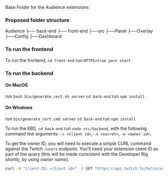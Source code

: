 Base Folder for the Audience extensions

### Proposed folder structure 

Audience
├── back-end
├── front-end
    ├──src
        ├──Panel
        ├──Overlay
        ├──Config
        ├──Dashboard


### To run the frontend

To run the frontend, `cd front-end` run `HTTPS=true yarn start`

### To run the backend

#### On MacOS
run `bash bin/generate_cert.sh server` 
`cd back-end` run `npm install` 

#### On Windows
run `bin/generate_cert.cmd server` 
`cd back-end` run `npm install`

To run the EBS, `cd back-end`  run `node src/backend`, with the following command line arguments: `-c <client id>`, `-s <secret>`, `-o <owner id>`.

To get the owner ID, you will need to execute a simple CURL command against the Twitch `/users` endpoint. You'll need your extension client ID as part of the query (this will be made consistent with the Developer Rig shortly, by using _owner name_).

```bash
curl -H "Client-ID: <client id>" -X GET "https://api.twitch.tv/helix/users?login=<owner name>"
```